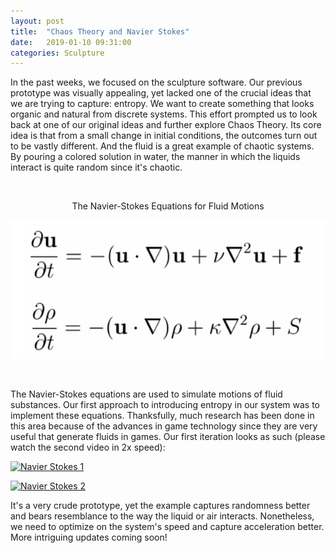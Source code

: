 ```yaml
---
layout: post
title:  "Chaos Theory and Navier Stokes"
date:   2019-01-10 09:31:00
categories: Sculpture
---
```


In the past weeks, we focused on the sculpture software. Our previous prototype was visually appealing, yet lacked one of the crucial ideas that we are trying to capture: entropy. We want to create something that looks organic and natural from discrete systems. This effort prompted us to look back at one of our original ideas and further explore Chaos Theory. Its core idea is that from a small change in initial conditions, the outcomes turn out to be vastly different. And the fluid is a great example of chaotic systems. By pouring a colored solution in water, the manner in which the liquids interact is quite random since it's chaotic.

<br/>
<p align="center"> 
 The Navier-Stokes Equations for Fluid Motions
</p>
<p align="center"> 
  <img src="/assets/images/formula.png">
</p>
<br/>

The Navier-Stokes equations are used to simulate motions of fluid substances. Our first approach to introducing entropy in our system was to implement these equations. Thanksfully, much research has been done in this area because of the advances in game technology since they are very useful that generate fluids in games. Our first iteration looks as such (please watch the second video in 2x speed):

[![Navier Stokes 1](https://img.youtube.com/vi/05RShJG_6Eg/0.jpg)](https://youtu.be/05RShJG_6Eg)

[![Navier Stokes 2](https://img.youtube.com/vi/US8DI976hfE/0.jpg)](https://youtu.be/US8DI976hfE)


It's a very crude prototype, yet the example captures randomness better and bears resemblance to the way the liquid or air interacts. Nonetheless, we need to optimize on the system's speed and capture acceleration better. More intriguing updates coming soon!
